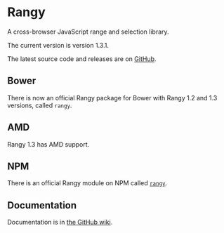 Rangy
=====

A cross-browser JavaScript range and selection library.

The current version is version 1.3.1.

The latest source code and releases are on [GitHub](../../releases).

## Bower

There is now an official Rangy package for Bower with Rangy 1.2 and 1.3 versions, called `rangy`.

## AMD

Rangy 1.3 has AMD support.

## NPM

There is an official Rangy module on NPM called [`rangy`](https://www.npmjs.org/package/rangy).

## Documentation

Documentation is in [the GitHub wiki](https://github.com/timdown/rangy/wiki). 
